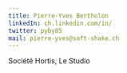 ```yaml
---
title: Pierre-Yves Bertholon
linkedIn: ch.linkedin.com/in/
twitter: pyby85
mail: pierre-yves@soft-shake.ch
---
```


Soci&eacute;t&eacute; Hortis, Le Studio